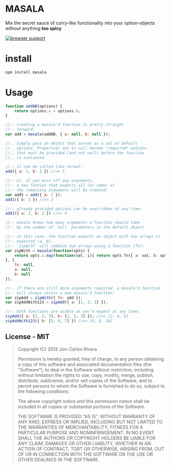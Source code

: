 MASALA
=====

Mix the secret sauce of curry-like functionality into your option-objects without anything **too spicy**

[![browser support](https://ci.testling.com/hughfdjackson/curry.png)](https://ci.testling.com/hughfdjackson/curry)

# install

```bash
npm install masala
```

# Usage

```javascript
function addAB(options) {
	return options.a + options.b;
}

//-- creating a masala'd function is pretty straight
//-- forward:
var add = masala(addAB, { a: null, b: null });

//.. Simply pass an object that serves as a set of default
//.. options. Properties set to null become *required* options
//.. that must be provided (and not null) before the function
//.. is evaluated.

//-- it can be called like normal:
add({ a: 1, b: 2 }) //=> 3

//-- or, if you miss off any arguments,
//-- a new funtion that expects all (or some) of
//-- the remaining arguments will be created:
var add1 = add({ a: 1 });
add1({ b: 2 }) //=> 3

//-- already provided options can be overridden at any time:
add1({ a: 2, b: 2 }) //=> 4

//-- masala knows how many arguments a function should take
//-- by the number of `null` parameters in the default object

//-- in this case, the function expects an object with two arrays is
//-- expected (a, b).
//-- `zipWith` will combine two arrays using a function (fn):
var zipWith = masala(function(opts) {
	return opts.a.map(function(val, i){ return opts.fn({ a: val, b: opts.b[i] }) });
}, {
	fn: null,
	a: null,
	b: null
});

//-- if there are still more arguments required, a masala'd function
//-- will always return a new masala'd function:
var zipAdd = zipWith({ fn: add });
var zipAddWith123 = zipAdd({ a: [1, 2, 3] });

//-- both functions are usable as you'd expect at any time:
zipAdd({ a: [1, 2, 3], b: [1, 2, 3] }); //=> [2, 4, 6]
zipAddWith123({ b: [5, 6, 7] }) //=> [6, 8, 10]

```

## License - MIT

> Copyright (C) 2013 Jon-Carlos Rivera
> 
> Permission is hereby granted, free of charge, to any person obtaining a copy of this software and associated documentation files (the "Software"), to deal in the Software without restriction, including without limitation the rights to use, copy, modify, merge, publish, distribute, sublicense, and/or sell copies of the Software, and to permit persons to whom the Software is furnished to do so, subject to the following conditions:
>
> The above copyright notice and this permission notice shall be included in all copies or substantial portions of the Software.
>
> THE SOFTWARE IS PROVIDED "AS IS", WITHOUT WARRANTY OF ANY KIND, EXPRESS OR IMPLIED, INCLUDING BUT NOT LIMITED TO THE WARRANTIES OF MERCHANTABILITY, FITNESS FOR A PARTICULAR PURPOSE AND NONINFRINGEMENT. IN NO EVENT SHALL THE AUTHORS OR COPYRIGHT HOLDERS BE LIABLE FOR ANY CLAIM, DAMAGES OR OTHER LIABILITY, WHETHER IN AN ACTION OF CONTRACT, TORT OR OTHERWISE, ARISING FROM, OUT OF OR IN CONNECTION WITH THE SOFTWARE OR THE USE OR OTHER DEALINGS IN THE SOFTWARE.
